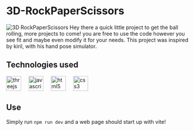 # 3D-RockPaperScissors
![3D RockPaperScissors](https://github.com/ZT626/3D-RockPaperScissors/assets/171147569/2b7a1c35-be1f-465c-9931-77ef6269237d)
Hey there a quick little project to get the ball rolling, more projects to come! you are free to use the code however you see fit and maybe even modify it for your needs. This project was inspired by kiril, with his hand pose simulator.
## Technologies used
<div align="left">
  <img src="https://skillicons.dev/icons?i=threejs" height="40" alt="threejs logo"  />
  <img width="12" />
  <img src="https://skillicons.dev/icons?i=js" height="40" alt="javascript logo"  />
  <img width="12" />
  <img src="https://skillicons.dev/icons?i=html" height="40" alt="html5 logo"  />
  <img width="12" />
  <img src="https://skillicons.dev/icons?i=css" height="40" alt="css3 logo"  />
</div>

## Use
Simply run ``npm run dev`` and a web page should start up with vite!
